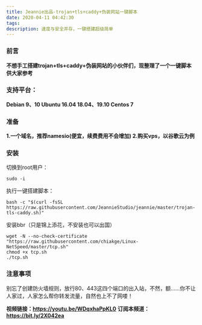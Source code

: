 ```yaml
---
title: Jeannie出品-trojan+tls+caddy+伪装网站一键脚本
date: 2020-04-11 04:42:30
tags:
description: 速度与安全并存，一键搭建超级简单
---
```

### 前言
**不想手工搭建trojan+tls+caddy+伪装网站的小伙伴们，现整理了一个一键脚本供大家参考**


### 支持平台：
**Debian  9、10
Ubuntu 16.04 18.04、19.10
Centos  7**

### 准备
**1.一个域名，推荐namesio(便宜，续费费用不会增加)
2.购买vps，以谷歌云为例**
### 安装
切换到root用户：

```
sudo -i
```

执行一键搭建脚本：

```
bash -c "$(curl -fsSL https://raw.githubusercontent.com/JeannieStudio/jeannie/master/trojan-tls-caddy.sh)"
```
安装bbr（只是锦上添花，不安装也可以出国）
```
wget -N --no-check-certificate "https://raw.githubusercontent.com/chiakge/Linux-NetSpeed/master/tcp.sh"
chmod +x tcp.sh
./tcp.sh
```

### 注意事项

别忘了创建防火墙规则，放行80、443这四个端口的出入站，不然，额……你不让人家过，人家怎么帮你转发流量，自然也上不了网喽！

**视频链接：https://youtu.be/WDqxhaPpKL0**
**订阅本频道：https://bit.ly/2X042ea**

